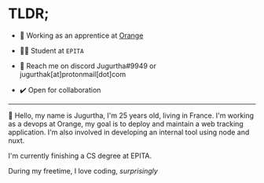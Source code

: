 # TLDR;
- 🔨 Working as an apprentice at [Orange](https://github.com/Orange-OpenSource)

- 👨‍💻 Student at `EPITA`

- 📧 Reach me on discord Jugurtha#9949 or jugurthak[at]protonmail[dot]com

- ✔️ Open for collaboration

---
👋 Hello, my name is Jugurtha, I'm 25 years old, living in France. I'm working as a devops at Orange, my goal is to deploy and maintain a web tracking application. I'm also involved in developing an internal tool using node and nuxt.

I'm currently finishing a CS degree at EPITA.

During my freetime, I love coding, *surprisingly*
